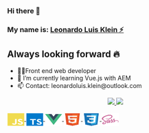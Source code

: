 ### Hi there 👋

### My name is: <a href="https://www.instagram.com/leonardoluis.klein/">Leonardo Luis Klein ⚡</a>

## Always looking forward 🔥
<ul>
 <li>👨‍💻Front end web developer </li>
 <li>🌱 I’m currently learning Vue.js with AEM </li>
 <li>📫 Contact: leonardoluis.klein@outlook.com </li>
 </ul>

<div align="center">
  <a href="https://github.com/LeonardoLuisKlein">
  <img height="180em" src="https://github-readme-stats.vercel.app/api?username=LeonardoLuisKlein&show_icons=true&theme=dracula&include_all_commits=true&count_private=true"/>
  <img height="180em" src="https://github-readme-stats.vercel.app/api/top-langs/?username=LeonardoLuisKlein&layout=compact&langs_count=7&theme=dracula"/>
</div>

</div>
<div style="display: inline_block"><br>
  <img align="center" alt="Leo-Js" height="30" width="40" src="https://raw.githubusercontent.com/devicons/devicon/master/icons/javascript/javascript-plain.svg">
  <img align="center" alt="Leo-Ts" height="30" width="40" src="https://raw.githubusercontent.com/devicons/devicon/master/icons/typescript/typescript-plain.svg">
  <img align="center" alt="Leo-Vue" height="30" width="40" src="https://raw.githubusercontent.com/devicons/devicon/master/icons/vuejs/vuejs-original.svg">
  <img align="center" alt="Leo-HTML" height="30" width="40" src="https://raw.githubusercontent.com/devicons/devicon/master/icons/html5/html5-original.svg">
  <img align="center" alt="Leo-CSS" height="30" width="40" src="https://raw.githubusercontent.com/devicons/devicon/master/icons/css3/css3-original.svg">
  <img align="center" alt="Leo-SAAS" height="30" width="40" src="https://raw.githubusercontent.com/devicons/devicon/master/icons/sass/sass-original.svg">
</div>
  
<!--
**LeonardoLuisKlein/LeonardoLuisKlein** is a ✨ _special_ ✨ repository because its `README.md` (this file) appears on your GitHub profile.

Here are some ideas to get you started:

- 🔭 I’m currently working on ...
- 🌱 I’m currently learning ...
- 👯 I’m looking to collaborate on ...
- 🤔 I’m looking for help with ...
- 💬 Ask me about ...
- 📫 How to reach me: ...
- 😄 Pronouns: ...
- ⚡ Fun fact: ...
-->
